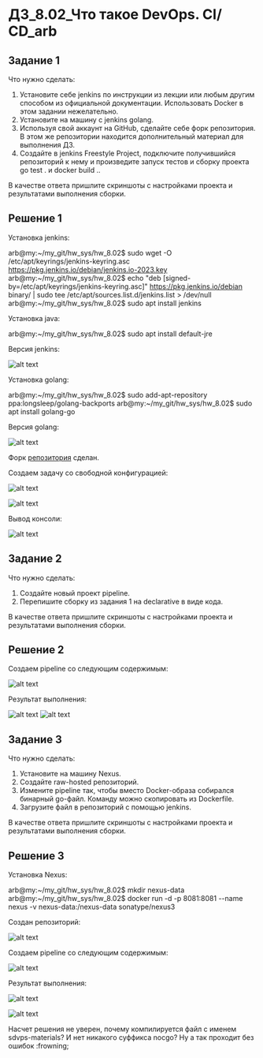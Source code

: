 # **ДЗ_8.02_Что такое DevOps. СI/СD_arb**


## Задание 1

Что нужно сделать:

1. Установите себе jenkins по инструкции из лекции или любым другим способом из официальной документации. Использовать Docker в этом задании нежелательно.
2. Установите на машину с jenkins golang.
3. Используя свой аккаунт на GitHub, сделайте себе форк репозитория. В этом же репозитории находится дополнительный материал для выполнения ДЗ.
4. Создайте в jenkins Freestyle Project, подключите получившийся репозиторий к нему и произведите запуск тестов и сборку проекта go test . и docker build ..

В качестве ответа пришлите скриншоты с настройками проекта и результатами выполнения сборки.

## Решение 1

Установка jenkins:

arb@my:~/my_git/hw_sys/hw_8.02$ sudo wget -O /etc/apt/keyrings/jenkins-keyring.asc https://pkg.jenkins.io/debian/jenkins.io-2023.key
arb@my:~/my_git/hw_sys/hw_8.02$ echo "deb [signed-by=/etc/apt/keyrings/jenkins-keyring.asc]" https://pkg.jenkins.io/debian binary/ | sudo tee  /etc/apt/sources.list.d/jenkins.list > /dev/null
arb@my:~/my_git/hw_sys/hw_8.02$ sudo apt install jenkins

Установка java:

arb@my:~/my_git/hw_sys/hw_8.02$ sudo apt install default-jre

Версия jenkins:

![alt text](arch/image.png)

Установка golang:

arb@my:~/my_git/hw_sys/hw_8.02$ sudo add-apt-repository ppa:longsleep/golang-backports
arb@my:~/my_git/hw_sys/hw_8.02$ sudo apt install golang-go

Версия golang:

![alt text](arch/image-1.png)

Форк [репозитория](https://github.com/netology-code/sdvps-materials.git) сделан.

Создаем задачу со свободной конфигурацией:

![alt text](arch/image-2.png)

![alt text](arch/arch/image-3.png)

Вывод консоли:

![alt text](arch/image-4.png)


## Задание 2

Что нужно сделать:

1. Создайте новый проект pipeline.
2. Перепишите сборку из задания 1 на declarative в виде кода.

В качестве ответа пришлите скриншоты с настройками проекта и результатами выполнения сборки.

## Решение 2

Создаем pipeline со следующим содержимым:

![alt text](arch/image-5.png)

Результат выполнения:

![alt text](arch/image-6.png)
![alt text](arch/image-7.png)


## Задание 3

Что нужно сделать:

1. Установите на машину Nexus.
2. Создайте raw-hosted репозиторий.
3. Измените pipeline так, чтобы вместо Docker-образа собирался бинарный go-файл. Команду можно скопировать из Dockerfile.
4. Загрузите файл в репозиторий с помощью jenkins.

В качестве ответа пришлите скриншоты с настройками проекта и результатами выполнения сборки.

## Решение 3

Установка Nexus:

arb@my:~/my_git/hw_sys/hw_8.02$ mkdir nexus-data
arb@my:~/my_git/hw_sys/hw_8.02$ docker run -d -p 8081:8081 --name nexus -v nexus-data:/nexus-data sonatype/nexus3

Создан репозиторий:

![alt text](arch/image-9.png)

Создаем pipeline со следующим содержимым:

![alt text](arch/image-8.png)

Результат выполнения:

![alt text](arch/image-10.png)

![alt text](arch/image-11.png)

Насчет решения не уверен, почему компилируется файл с именем sdvps-materials? И нет никакого суффикса nocgo? Ну а так проходит без ошибок :frowning;